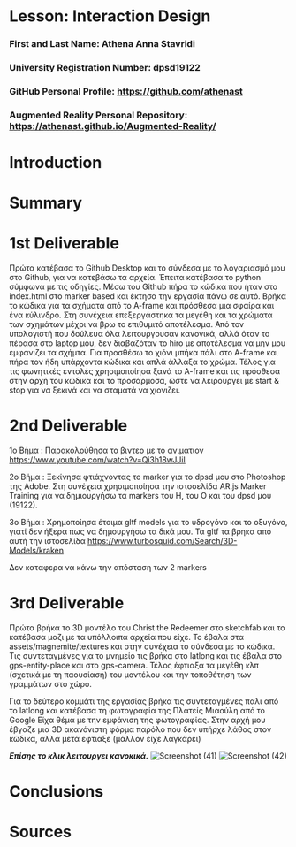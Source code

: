 # Lesson: Interaction Design

### First and Last Name: Athena Anna Stavridi
### University Registration Number: dpsd19122
### GitHub Personal Profile: https://github.com/athenast
### Augmented Reality Personal Repository: https://athenast.github.io/Augmented-Reality/

# Introduction

# Summary


# 1st Deliverable
Πρώτα κατέβασα το Github Desktop και το σύνδεσα με το λογαριασμό μου στο Github, για να κατεβάσω τα αρχεία. Έπειτα κατέβασα το python σύμφωνα με τις οδηγίες. Μέσω του Github πήρα το κώδικα που ήταν στο index.html στο marker based και έκτησα την εργασία πάνω σε αυτό. 
Βρήκα το κώδικα για τα σχήματα από το  A-frame και πρόσθεσα μια σφαίρα και ένα κύλινδρο. Στη συνέχεια επεξεργάστηκα τα μεγέθη και τα χρώματα των σχημάτων μέχρι να βρω το επιθυμιτό αποτέλεσμα. Από τον υπολογιστή που δούλευα όλα λειτουργουσαν κανονικά, αλλά όταν το πέρασα στο laptop μου, δεν διαβαζόταν το hiro με αποτέλεσμα να μην μου εμφανιζει τα σχήμτα. 
Για προσθέσω το χιόνι μπήκα πάλι στο A-frame και πήρα τον ήδη υπάρχοντα κώδικα και απλά άλλαξα το χρώμα.
Τέλος για τις φωνητικές εντολές χρησιμοποίησα ξανά το A-frame και τις πρόσθεσα στην αρχή του κώδικα και το προσάρμοσα, ώστε να λειρουργει με start & stop για να ξεκινά και να σταματά να χιονιζει.


# 2nd Deliverable
1o Βήμα : Παρακολούθησα το βιντεο με το ανιματιον https://www.youtube.com/watch?v=Qi3h18wJJiI 

2ο Βήμα : Ξεκίνησα φτιάχνοντας το marker για το dpsd μου στο Photoshop της Adobe. Στη συνέχεια χρησιμοποίησα την ιστοσελίδα AR.js Marker Training για να δημιουργήσω τα markers του Η, του Ο και του dpsd μου (19122). 

3ο Βήμα : Χρημοποίησα έτοιμα gltf models για το υδρογόνο και το οξυγόνο, γιατί δεν ήξερα πως να δημουργήσω τα δικά μου. Τα gltf τα βρηκα από αυτή την ιστοσελίδα https://www.turbosquid.com/Search/3D-Models/kraken

Δεν καταφερα να κάνω την απόσταση των 2 markers 


# 3rd Deliverable 
Πρώτα βρήκα το 3D μοντέλο του Christ the Redeemer στο sketchfab και το κατέβασα μαζι με τα υπόλλοιπα αρχεία που είχε.
Το έβαλα στα assets/magnemite/textures και στην συνέχεια το σύνδεσα με το κώδικα.
Τις συντεταγμένες για το μνημείο τις βρήκα στο latlong και τις έβαλα στο gps-entity-place και στο gps-camera.
Τέλος έφτιαξα τα μεγέθη κλπ (σχετικά με τη παουσίαση) του μοντέλου και την τοποθέτηση των γραμμάτων στο χώρο.


Για το δεύτερο κομμάτι της εργασίας βρήκα τις συντεταγμένες παλι από το latlong και κατέβασα τη φωτογραφία της Πλατείς Μιαούλη από το Google 
Είχα θέμα με την εμφάνιση της φωτογραφίας. Στην αρχή μου έβγαζε μια 3D ακανόνιστη φόρμα παρόλο που δεν υπήρχε λάθος στον κώδικα, αλλά μετά εφτιαξε (μάλλον είχε λαγκάρει) 

***Επίσης το κλικ λειτουργει κανοκικά.***
![Screenshot (41)](https://user-images.githubusercontent.com/101419410/172930500-2e5b76e9-bf35-4643-b0ac-3a26cfa39ca9.png)
![Screenshot (42)](https://user-images.githubusercontent.com/101419410/172930508-6e5cf8fd-174d-4173-b1be-de77b6c1421d.png)


# Conclusions


# Sources
